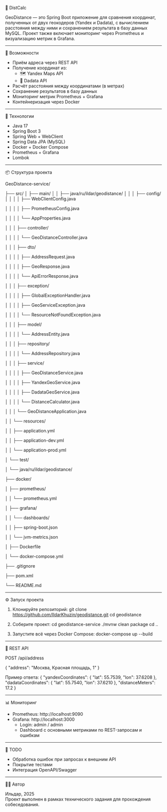 📍 DistCalc

GeoDistance — это Spring Boot приложение для сравнения координат,
полученных от двух геокодеров (Yandex и Dadata), с вычислением расстояния между ними и сохранением
результата в базу данных MySQL. Проект также включает мониторинг через Prometheus и визуализацию метрик
в Grafana.

------------------------------------------------------------

🚀 Возможности

- Приём адреса через REST API
- Получение координат из:
    - 🗺️ Yandex Maps API
    - 📍 Dadata API
- Расчёт расстояния между координатами (в метрах)
- Сохранение результатов в базу данных
- Мониторинг метрик Prometheus + Grafana
- Контейнеризация через Docker

------------------------------------------------------------

🧱 Технологии

- Java 17
- Spring Boot 3
- Spring Web + WebClient
- Spring Data JPA (MySQL)
- Docker + Docker Compose
- Prometheus + Grafana
- Lombok

------------------------------------------------------------

📦 Структура проекта

GeoDistance-service/

├── src/
│   ├── main/
│   │   ├── java/ru/ildar/geodistance/
│   │   │   ├── config/
│   │   │   │   ├── WebClientConfig.java

│   │   │   │   ├── PrometheusConfig.java

│   │   │   │   └── AppProperties.java

│   │   │   ├── controller/

│   │   │   │   └── GeoDistanceController.java

│   │   │   ├── dto/

│   │   │   │   ├── AddressRequest.java

│   │   │   │   ├── GeoResponse.java

│   │   │   │   └── ApiErrorResponse.java

│   │   │   ├── exception/

│   │   │   │   ├── GlobalExceptionHandler.java

│   │   │   │   ├── GeoServiceException.java

│   │   │   │   └── ResourceNotFoundException.java

│   │   │   ├── model/

│   │   │   │   └── AddressEntity.java

│   │   │   ├── repository/

│   │   │   │   └── AddressRepository.java

│   │   │   ├── service/

│   │   │   │   ├── GeoDistanceService.java

│   │   │   │   ├── YandexGeoService.java

│   │   │   │   ├── DadataGeoService.java

│   │   │   │   └── DistanceCalculator.java

│   │   │   └── GeoDistanceApplication.java

│   │   └── resources/

│   │       ├── application.yml

│   │       ├── application-dev.yml

│   │       └── application-prod.yml

│   └── test/

│       └── java/ru/ildar/geodistance/

├── docker/

│   ├── prometheus/

│   │   └── prometheus.yml

│   ├── grafana/

│   │   └── dashboards/

│   │       ├── spring-boot.json

│   │       └── jvm-metrics.json

│   ├── Dockerfile

│   └── docker-compose.yml

├── .gitignore

├── pom.xml

└── README.md


------------------------------------------------------------

⚙️ Запуск проекта

1. Клонируйте репозиторий:
   git clone https://github.com/IldarKhuzin/geodistance.git
   cd geodistance

2. Соберите проект:
   cd geodistance-service
   ./mvnw clean package
   cd ..

3. Запустите всё через Docker Compose:
   docker-compose up --build

------------------------------------------------------------

🔗 REST API

POST /api/address

{
"address": "Москва, Красная площадь, 1"
}

Пример ответа:
{
"yandexCoordinates": { "lat": 55.7539, "lon": 37.6208 },
"dadataCoordinates": { "lat": 55.7540, "lon": 37.6210 },
"distanceMeters": 17.2
}

------------------------------------------------------------

📊 Мониторинг

- Prometheus: http://localhost:9090
- Grafana: http://localhost:3000
    - Login: admin / admin
    - Dashboard с основными метриками по REST-запросам и ошибкам

------------------------------------------------------------

📝 TODO

- Обработка ошибок при запросах к внешним API
- Покрытие тестами
- Интеграция OpenAPI/Swagger

------------------------------------------------------------

🧑‍💻 Автор

Ильдар, 2025  
Проект выполнен в рамках технического задания для прохождения собеседования.
